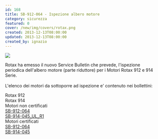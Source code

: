 ```yaml
---
id: 168
title: SB-912-064 - Ispezione albero motore
category: sicurezza
featured: 0
cover: /new/img/covers/rotax.png
created: 2013-12-13T08:00:00
updated: 2013-12-13T08:00:00
created_by: ignazio
---
```


<img  src="/new/img/covers/rotax.png" class="float-start mr-3 w-[150px]"/>

Rotax ha emesso il nuovo Service Bulletin <strong></strong> che prevede, l'ispezione periodica dell'albero motore (parte riduttore) per i Motori Rotax 912 e 914 Serie.
<br>
<br class="leading-[3rem]">
L'elenco dei motori da sottoporre ad ispezione e' contenuto nei bollettini:

<div class="grid grid-cols-[auto,1fr,1fr]">
    <div></div>
    <div class="bg-orange-100 p-1">Rotax 912</div>
    <div class="bg-orange-100 p-1">Rotax 914</div>
    <div class="border-b border-orange-100 p-1 px-2">Motori non certificati</div>
    <div class="border-b border-orange-100 p-1"><a href="/docs/SB-912-064_SB-914-045_UL_R1.pdf" target="_blank">SB-912-064</a></div>
    <div class="border-b border-orange-100 p-1"><a href="/docs/SB-912-064_SB-914-045_UL_R1.pdf" target="_blank">SB-914-045_UL_R1</a></div>
    <div class="border-b border-orange-100 p-1 px-2">Motori certificati</div>
    <div class="border-b border-orange-100 p-1"><a href="/docs/SB-912-064_SB-914-045_R1.pdf" target="_blank">SB-912-064</a></div>
    <div class="border-b border-orange-100 p-1"><a href="/docs/SB-912-064_SB-914-045_R1.pdf" target="_blank">SB-914-045</a></div>
</div>
